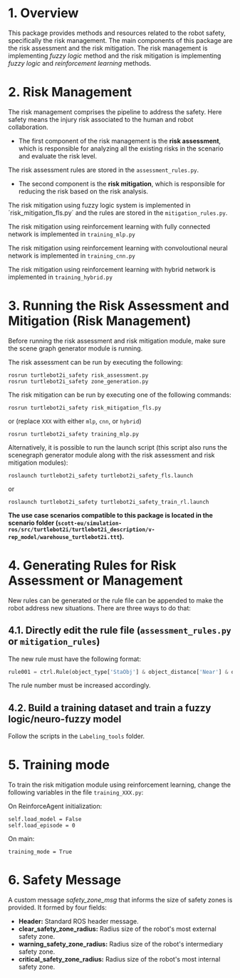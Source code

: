 # 1. Overview

This package provides methods and resources related to the robot safety, specifically the risk management.
The main components of this package are the risk assessment and the risk mitigation. The risk management is implementing _fuzzy logic_ method and the risk mitigation is implementing _fuzzy logic_ and _reinforcement learning_ methods.


# 2. Risk Management

The risk management comprises the pipeline to address the safety. Here safety means the injury risk associated to the human and robot collaboration.

* The first component of the risk management is the **risk assessment**, which is responsible for analyzing all the existing risks in the scenario and evaluate the risk level.

The risk assessment rules are stored in the `assessment_rules.py`.

* The second component is the **risk mitigation**, which is responsible for reducing the risk based on the risk analysis.

The risk mitigation using fuzzy logic system is implemented in ´risk_mitigation_fls.py´ and the rules are stored in the `mitigation_rules.py`.

The risk mitigation using reinforcement learning with fully connected network is implemented in  `training_mlp.py` 

The risk mitigation using reinforcement learning with convoloutional neural network is implemented in  `training_cnn.py` 

The risk mitigation using reinforcement learning with hybrid network is implemented in  `training_hybrid.py` 

# 3. Running the Risk Assessment and Mitigation (Risk Management)

Before running the risk assessment and risk mitigation module, make sure the scene graph generator module is running.

The risk assessment can be run by executing the following:
```
rosrun turtlebot2i_safety risk_assessment.py
rosrun turtlebot2i_safety zone_generation.py
```

The risk mitigation can be run by executing one of the following commands:
```
rosrun turtlebot2i_safety risk_mitigation_fls.py
```
or (replace `XXX` with either `mlp`, `cnn`, or `hybrid`)
```
rosrun turtlebot2i_safety training_mlp.py
```

Alternatively, it is possible to run the launch script (this script also runs the scenegraph generator module along with the risk assessment and risk mitigation modules):
```
roslaunch turtlebot2i_safety turtlebot2i_safety_fls.launch 
```
or 
```
roslaunch turtlebot2i_safety turtlebot2i_safety_train_rl.launch
```

**The use case scenarios compatible to this package is located in the scenario folder (`scott-eu/simulation-ros/src/turtlebot2i/turtlebot2i_description/v-rep_model/warehouse_turtlebot2i.ttt`).**

# 4. Generating Rules for Risk Assessment or Management

New rules can be generated or the rule file can be appended to make the robot address new situations.
There are three ways to do that:

## 4.1. Directly edit the rule file (`assessment_rules.py` or `mitigation_rules`)

The new rule must have the following format:
```python
rule001 = ctrl.Rule(object_type['StaObj'] & object_distance['Near'] & object_direction['Front'] , object_risk['VeryHigh'])
```
The rule number must be increased accordingly.

## 4.2. Build a training dataset and train a fuzzy logic/neuro-fuzzy model

Follow the scripts in the `Labeling_tools` folder.

# 5. Training mode

To train the risk mitigation module using reinforcement learning, change the following variables in the file `training_XXX.py`:

On ReinforceAgent initialization:
```
self.load_model = False
self.load_episode = 0
```

On main:
```
training_mode = True
```


# 6. Safety Message

A custom message *safety_zone_msg* that informs the size of safety zones is provided. It formed by four fields:

- **Header:** Standard ROS header message.
- **clear_safety_zone_radius:** Radius size of the robot's most external safety zone.
- **warning_safety_zone_radius:** Radius size of the robot's intermediary safety zone.
- **critical_safety_zone_radius:** Radius size of the robot's most internal safety zone.

